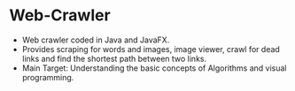 # Web-Crawler
* Web crawler coded in Java and JavaFX.
* Provides scraping for words and images, image viewer, crawl for dead links and find the shortest path between two links.
* Main Target: Understanding the basic concepts of Algorithms and visual programming. 

